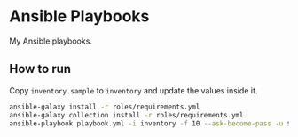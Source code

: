 # Ansible Playbooks

My Ansible playbooks.

## How to run

Copy `inventory.sample` to `inventory` and update the values inside it.

```bash
ansible-galaxy install -r roles/requirements.yml
ansible-galaxy collection install -r roles/requirements.yml
ansible-playbook playbook.yml -i inventory -f 10 --ask-become-pass -u ${userToConnectAs}
```
